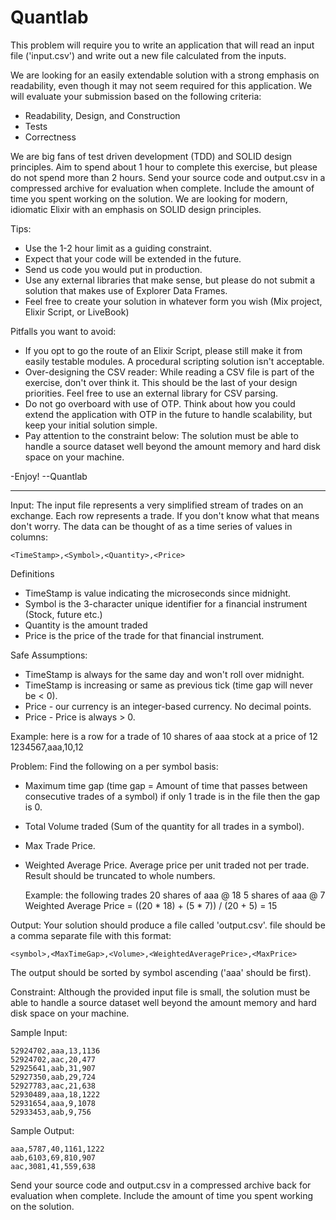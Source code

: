 # Quantlab

This problem will require you to write an application that will read an input file ('input.csv') and write out a new file calculated from the inputs.

We are looking for an easily extendable solution with a strong emphasis on readability, even though it may not seem required for this application. We will evaluate your submission based on the following criteria:
- Readability, Design, and Construction
- Tests
- Correctness

We are big fans of test driven development (TDD) and SOLID design principles. Aim to spend about 1 hour to complete this exercise, but please do not spend more than 2 hours. Send your source code and output.csv in a compressed archive for evaluation when complete. Include the amount of time you spent working on the solution. We are looking for modern, idiomatic Elixir with an emphasis on SOLID design principles.

Tips:
- Use the 1-2 hour limit as a guiding constraint.
- Expect that your code will be extended in the future.
- Send us code you would put in production.
- Use any external libraries that make sense, but please do not submit a solution that makes use of Explorer Data Frames.
- Feel free to create your solution in whatever form you wish (Mix project, Elixir Script, or LiveBook)

Pitfalls you want to avoid:
- If you opt to go the route of an Elixir Script, please still make it from easily testable modules. A procedural scripting solution isn't acceptable.
- Over-designing the CSV reader: While reading a CSV file is part of the exercise, don't over think it. This should be the last of your design priorities. Feel free to use an external library for CSV parsing.
- Do not go overboard with use of OTP. Think about how you could extend the application with OTP in the future to handle scalability, but keep your initial solution simple.
- Pay attention to the constraint below: The solution must be able to handle a source dataset well beyond the amount memory and hard disk space on your machine.

-Enjoy!
--Quantlab

_______________________________________________________________________________

Input:
The input file represents a very simplified stream of trades on an exchange.
Each row represents a trade.  If you don't know what that means don't worry.
The data can be thought of as a time series of values in columns:

```
<TimeStamp>,<Symbol>,<Quantity>,<Price>
```

Definitions
- TimeStamp is value indicating the microseconds since midnight.
- Symbol is the 3-character unique identifier for a financial
  instrument (Stock, future etc.)
- Quantity is the amount traded
- Price is the price of the trade for that financial instrument.

Safe Assumptions:
- TimeStamp is always for the same day and won't roll over midnight.
- TimeStamp is increasing or same as previous tick (time gap will never be < 0).
- Price - our currency is an integer-based currency.  No decimal points.
- Price - Price is always > 0.

Example: here is a row for a trade of 10 shares of aaa stock at a price of 12
1234567,aaa,10,12

Problem:
Find the following on a per symbol basis:
- Maximum time gap
  (time gap = Amount of time that passes between consecutive trades of a symbol)
  if only 1 trade is in the file then the gap is 0.
- Total Volume traded (Sum of the quantity for all trades in a symbol).
- Max Trade Price.
- Weighted Average Price.  Average price per unit traded not per trade.
  Result should be truncated to whole numbers.

  Example: the following trades
  20 shares of aaa @ 18
  5 shares of aaa @ 7
  Weighted Average Price = ((20 * 18) + (5 * 7)) / (20 + 5) = 15

Output:
Your solution should produce a file called 'output.csv'.
file should be a comma separate file with this format:
```
<symbol>,<MaxTimeGap>,<Volume>,<WeightedAveragePrice>,<MaxPrice>
```
The output should be sorted by symbol ascending ('aaa' should be first).

Constraint:
Although the provided input file is small, the solution must be able to handle
a source dataset well beyond the amount memory and hard disk space on your machine.

Sample Input:
```
52924702,aaa,13,1136
52924702,aac,20,477
52925641,aab,31,907
52927350,aab,29,724
52927783,aac,21,638
52930489,aaa,18,1222
52931654,aaa,9,1078
52933453,aab,9,756
```
Sample Output:
```
aaa,5787,40,1161,1222
aab,6103,69,810,907
aac,3081,41,559,638
```

Send your source code and output.csv in a compressed archive back for evaluation when complete.
Include the amount of time you spent working on the solution.
